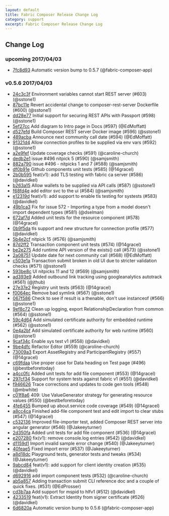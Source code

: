 ```yaml
---
layout: default
title: Fabric Composer Release Change Log
category: support
excerpt: Fabric Composer Release Change Log
---
```

## Change Log

### upcoming 2017/04/03
- [7fc8d93](https://github.com/fabric-composer/fabric-composer/commit/7fc8d93684f981cf6d5c8bf23bd812d3726f8020) Automatic version bump to 0.5.7 (@fabric-composer-app)

### v0.5.6 2017/04/03
- [24c3c3f](https://github.com/fabric-composer/fabric-composer/commit/24c3c3f033e39a54dfba66f9e2349afc45a74f6b) Environment variables cannot start REST server (#603) (@sstone1)
- [87bc11e](https://github.com/fabric-composer/fabric-composer/commit/87bc11e8d70bf23b7a96e04a042748f4dbd0b9c2) Revert accidental change to composer-rest-server Dockerfile (#600) (@sstone1)
- [dd28e77](https://github.com/fabric-composer/fabric-composer/commit/dd28e7766fb6a80350942d3cc7510d39b2216ddf) Initial support for securing REST APIs with Passport (#598) (@sstone1)
- [5ef27cc](https://github.com/fabric-composer/fabric-composer/commit/5ef27cceb48d5fd9b433bca40fbd647665e0068e) Add diagram to Intro page in Docs (#597) (@EdMoffatt)
- [d527efd](https://github.com/fabric-composer/fabric-composer/commit/d527efd3909bb626961321681cb4e155df91ad85) Build Composer REST server Docker image (#596) (@sstone1)
- [489acba](https://github.com/fabric-composer/fabric-composer/commit/489acba60e6453303859f8270eb073372b9a379f) Announce next community call date (#594) (@EdMoffatt)
- [91321d4](https://github.com/fabric-composer/fabric-composer/commit/91321d455d0091d5801770db87fe048816c1a1d1) Allow connection profiles to be supplied via env vars (#592) (@sstone1)
- [a2e9fef](https://github.com/fabric-composer/fabric-composer/commit/a2e9fef64c3e417925ae368c5eba064224b81db3) Update coverage checks (#591) (@caroline-church)
- [dedb2e1](https://github.com/fabric-composer/fabric-composer/commit/dedb2e146fd86d55e8ed1fca74051a066f6ff40c) issue #496 nitpick 5  (#590) (@samjsmith)
- [882a790](https://github.com/fabric-composer/fabric-composer/commit/882a790e79ec55763e64340ea885adb85c4ff975) issue #496 - nitpicks 1 and 7 (#588) (@samjsmith)
- [df0b91e](https://github.com/fabric-composer/fabric-composer/commit/df0b91e016470b5a2689c78980f4bcd74746b752) Github components unit tests (#585) (@14gracel)
- [2b0b595](https://github.com/fabric-composer/fabric-composer/commit/2b0b595716e549bf340fd3a060b11443415271fb) feat(v1): add TLS testing with fabric ca server (#586) (@davidkel)
- [b263a15](https://github.com/fabric-composer/fabric-composer/commit/b263a1579c49444d15d30c9ee09108088109dd35) Allow wallets to be supplied via API calls (#587) (@sstone1)
- [f68fd4e](https://github.com/fabric-composer/fabric-composer/commit/f68fd4e63a86b8846ca83e529a6dff385fa099a2) add editor svc to the ui (#584) (@samjsmith)
- [e12319d](https://github.com/fabric-composer/fabric-composer/commit/e12319de0362feadec940125c5e9090189f9d4bb) feat(v1): add support to enable tls testing for systests (#583) (@davidkel)
- [49b1ca3](https://github.com/fabric-composer/fabric-composer/commit/49b1ca31e5bda13c9703c0a57f457f2db67251a2) Fix for issue 572 - Importing a type from a model doesn't import dependent types (#581) (@dselman)
- [672af7d](https://github.com/fabric-composer/fabric-composer/commit/672af7d19699afb58034c3dad53315f773522f99) Added unit tests for the resource component (#578) (@14gracel)
- [0b9f5da](https://github.com/fabric-composer/fabric-composer/commit/0b9f5da662dd1355d5d0123aad11a6ffc242b198) tls support and new structure for connection profile (#577) (@davidkel)
- [5b4e2cf](https://github.com/fabric-composer/fabric-composer/commit/5b4e2cf1d1b5bdc0cee173f2b6815e99088b058e) nitpick 15 (#576) (@samjsmith)
- [87d2ff2](https://github.com/fabric-composer/fabric-composer/commit/87d2ff22a8b70ee76a75acd2c9d70bfcc7e7d09c) Transaction component unit tests (#574) (@14gracel)
- [be2e275](https://github.com/fabric-composer/fabric-composer/commit/be2e27556dbb518534c961a57603cbdc5e96860c) Add runtime API version of the exists() call (#573) (@sstone1)
- [2a08751](https://github.com/fabric-composer/fabric-composer/commit/2a0875160c236135f9e3426b8f0e3b9b3e8baf07) Update date for next community call (#568) (@EdMoffatt)
- [c503e1a](https://github.com/fabric-composer/fabric-composer/commit/c503e1a417b52e7fd45c17c82954e654f3e5f47e) Transaction submit broken in old UI due to stricter validation checks (#571) (@sstone1)
- [593be8c](https://github.com/fabric-composer/fabric-composer/commit/593be8ca6b4684eafbdc1e02c3a1792e5c5143c3) UI nitpicks 11 and 12 (#569) (@samjsmith)
- [ad393e9](https://github.com/fabric-composer/fabric-composer/commit/ad393e90b2ffe37c573deb157ec083733076c4a6) Added outbound link tracking using googleanalytics autotrack (#561) (@jthub)
- [27e37e2](https://github.com/fabric-composer/fabric-composer/commit/27e37e2313e894f2f71206d9b9f181eba2775e41) Registry unit tests (#563) (@14gracel)
- [f0064ec](https://github.com/fabric-composer/fabric-composer/commit/f0064ec753808e3975b70094a0337fb9f19bcb52) Remove bad symlink (#567) (@sstone1)
- [067f586](https://github.com/fabric-composer/fabric-composer/commit/067f5869f3c3dca1d5f260a898b4de48edbce2a7) Check to see if result is a thenable, don't use instanceof (#566) (@sstone1)
- [9ef8c72](https://github.com/fabric-composer/fabric-composer/commit/9ef8c720fe1f0306998aded349d1b25c2e0dcb44) Clean up logging, export RelationshipDeclaration from common (#564) (@sstone1)
- [59c4d64](https://github.com/fabric-composer/fabric-composer/commit/59c4d648af015436462b11505b76f6d28d067d5c) Add simulated certificate authority for embedded runtime (#562) (@sstone1)
- [0e4a2bf](https://github.com/fabric-composer/fabric-composer/commit/0e4a2bf9d74362a9ce6312b5c038584070e2e273) Add simulated certificate authority for web runtime (#560) (@sstone1)
- [9caf34c](https://github.com/fabric-composer/fabric-composer/commit/9caf34cfb81f209c6b8486e216013efde606eb12) Enable sys test v1 (#558) (@davidkel)
- [9be4dfc](https://github.com/fabric-composer/fabric-composer/commit/9be4dfc1026f03efcb5e1da2528b594749cc89e9) Refactor Editor (#559) (@caroline-church)
- [73009a3](https://github.com/fabric-composer/fabric-composer/commit/73009a330f97065e3cb0a2cf5e754bf00a506f5e) Export AssetRegistry and ParticipantRegistry (#557) (@14gracel)
- [c69fdaa](https://github.com/fabric-composer/fabric-composer/commit/c69fdaaade014bf2eef36c36cd325352ac5d8beb) Use proper case for Data heading on Test page (#496) (@bestbeforetoday)
- [a4cc0fc](https://github.com/fabric-composer/fabric-composer/commit/a4cc0fc9b20e315e1537b124d45e3fbc5e3cd9a8) Added unit tests for add file component (#553) (@14gracel)
- [297cf34](https://github.com/fabric-composer/fabric-composer/commit/297cf34e10cf667d23b8c14a57f3932035321fcc) Support for system tests against fabric v1 (#551) (@davidkel)
- [f946626](https://github.com/fabric-composer/fabric-composer/commit/f946626925d6d148d62d234643a8422626f4b441) Trace corrections and updates to code gen tools (#548) (@mbwhite)
- [c01f8a6](https://github.com/fabric-composer/fabric-composer/commit/c01f8a6e61c65fbfdefb484b56d097a61cb34133) 409: Use ValueGenerator strategy for generating resource values (#550) (@bestbeforetoday)
- [4fe6455](https://github.com/fabric-composer/fabric-composer/commit/4fe6455879bd83f0d5e3c436a8e39bec9729ce36) Bumped up about.service code coverage (#549) (@14gracel)
- [a8cc4ca](https://github.com/fabric-composer/fabric-composer/commit/a8cc4cab44671c0b871b62d72521123fe64e1d46) Finished add-file component test and edit import to clear stubs (#547) (@14gracel)
- [c532136](https://github.com/fabric-composer/fabric-composer/commit/c53213655a544079f370124c42bc37cacb5eb8f4) Improved file-importer test, added Composer REST server into angular generator (#546) (@Jakeeyturner)
- [2d350fa](https://github.com/fabric-composer/fabric-composer/commit/2d350fa09d88bc6b027e52c4f9f378a2082f4d5f) Added unit tests for add file component (#536) (@14gracel)
- [e207280](https://github.com/fabric-composer/fabric-composer/commit/e207280f716695006748f0b43437b871610b8953) fix(v1): remove console.log entries (#542) (@davidkel)
- [d1159d1](https://github.com/fabric-composer/fabric-composer/commit/d1159d17d2262a6c357d002a558c090a934a0325) Import invalid sample error change (#540) (@Jakeeyturner)
- [40feae5](https://github.com/fabric-composer/fabric-composer/commit/40feae5dd803c796debcb9c68fa831760cbc05fa) Fixed import error (#537) (@Jakeeyturner)
- [a8d18dc](https://github.com/fabric-composer/fabric-composer/commit/a8d18dc91ead332ca4e49f84e5257c1e566cd111) Playground tests, generator tests and tweaks (#534) (@Jakeeyturner)
- [9abcd84](https://github.com/fabric-composer/fabric-composer/commit/9abcd84b8d40b414ba8baff59a66cc8a16c59834) feat(v1): add support for client identity creation (#535) (@davidkel)
- [d692916](https://github.com/fabric-composer/fabric-composer/commit/d69291618dcf7adf36d6dbfb789eb5527849c175) add import component tests (#532) (@caroline-church)
- [ab5a857](https://github.com/fabric-composer/fabric-composer/commit/ab5a857ed9bf4e24845738f95c17e8cf2a5de591) Adding transaction submit CLI reference doc and a couple of quick fixes. (#531) (@EdProsser)
- [cd3b7aa](https://github.com/fabric-composer/fabric-composer/commit/cd3b7aa4e77142acd964843277353a6f8fae9201) Add support for mspid to hlfv1 (#512) (@davidkel)
- [4233519](https://github.com/fabric-composer/fabric-composer/commit/4233519dcef42c0e990efc96a75ff70d46aafc99) feat(v1): Extract Identity from signer certificate (#526) (@davidkel)
- [6d6820a](https://github.com/fabric-composer/fabric-composer/commit/6d6820a848a39fb77991480f7fed72349d29eaae) Automatic version bump to 0.5.6 (@fabric-composer-app)